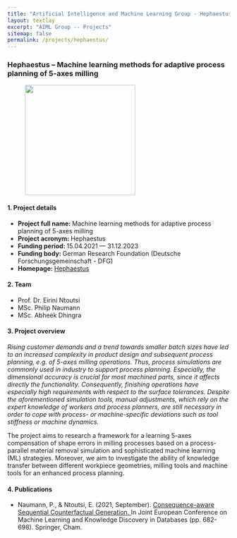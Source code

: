 ```yaml
---
title: "Artificial Intelligence and Machine Learning Group - Hephaestus project"
layout: textlay
excerpt: "AIML Group -- Projects"
sitemap: false
permalink: /projects/hephaestus/
---
```


### Hephaestus – Machine learning methods for adaptive process planning of 5-axes milling
<div>
<figure class="fourth">
  <img src="{{ site.url }}{{ site.baseurl }}/images/logopic/logo-dfg.jpg" style="width: 250px">  
</figure>
</div>

#### 1. Project details
- <b>Project full name: </b> Machine learning methods for adaptive process planning of 5-axes milling
- <b>Project acronym: </b> Hephaestus 
- <b>Funding period: </b> 15.04.2021 — 31.12.2023
- <b>Funding body: </b> German Research Foundation (Deutsche Forschungsgemeinschaft - DFG)
- <b>Homepage: </b> <a href="http://www.mi.fu-berlin.de/inf/groups/ag-KIML/index.html">Hephaestus</a>


#### 2. Team
- Prof. Dr. Eirini Ntoutsi
- MSc. Philip Naumann
- MSc. Abheek Dhingra

#### 3. Project overview
<i>Rising customer demands and a trend towards smaller batch sizes have led to an increased complexity in product design and subsequent process planning, e.g. of 5-axes milling operations. Thus, process simulations are commonly used in industry to support process planning. Especially, the dimensional accuracy is crucial for most machined parts, since it affects directly the functionality. Consequently, finishing operations have especially high requirements with respect to the surface tolerances. Despite the aforementioned simulation tools, manual adjustments, which rely on the expert knowledge of workers and process planners, are still necessary in order to cope with process- or machine-specific deviations such as tool stiffness or machine dynamics. </i>

The  project aims to research a framework for a learning 5-axes compensation of shape errors in milling processes based on a process-parallel material removal simulation and sophisticated machine learning (ML) strategies. Moreover, we aim to investigate the ability of knowledge transfer between different workpiece geometries, milling tools and machine tools for an enhanced process planning.

#### 4. Publications
- Naumann, P., & Ntoutsi, E. (2021, September). <a href = "https://link.springer.com/chapter/10.1007/978-3-030-86520-7_42"> Consequence-aware Sequential Counterfactual Generation. </a> In Joint European Conference on Machine Learning and Knowledge Discovery in Databases (pp. 682-698). Springer, Cham.

